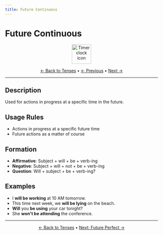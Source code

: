 ```yaml
---
title: Future Continuous
---
```


# Future Continuous

<div align="center" markdown="1">
  <img src="https://cdn.jsdelivr.net/gh/twitter/twemoji@14.0.2/assets/72x72/23f2.png" alt="Timer clock icon" width="64">
</div>

<div align="center" markdown="1">

[← Back to Tenses](./) • [← Previous](10-future-going-to.md) • [Next →](12-future-perfect.md)

</div>

---

## Description
Used for actions in progress at a specific time in the future.

## Usage Rules
- Actions in progress at a specific future time
- Future actions as a matter of course

## Formation
- **Affirmative**: Subject + will + be + verb-ing
- **Negative**: Subject + will + not + be + verb-ing
- **Question**: Will + subject + be + verb-ing?

## Examples
- I **will be working** at 10 AM tomorrow.
- This time next week, we **will be lying** on the beach.
- **Will** you **be using** your car tonight?
- She **won't be attending** the conference.

---

<div align="center" markdown="1">

[← Back to Tenses](./) • [Next: Future Perfect →](12-future-perfect.md)

</div>

